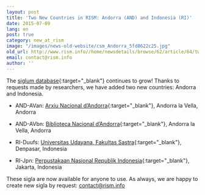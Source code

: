 ```yaml
---
layout: post
title: 'Two New Countries in RISM: Andorra (AND) and Indonesia (RI)'
date: 2015-07-09
lang: en
post: true
category: new_at_rism
image: "/images/news-old-website/csm_Andorra_5fd8622c25.jpg"
old_url: http://www.rism.info//home/newsdetails/browse/62/article/64/two-new-countries-in-rism-andorra-and-and-indonesia-ri.html
email: contact@rism.info
author: ''
---
```


The [siglum database](http://www.rism.info/en/sigla.html){:target="_blank"} continues to grow! Thanks to requests made by researchers, we have added two new countries: Andorra and Indonesia.


- AND-AVan: [Arxiu Nacional d’Andorra](http://www.cultura.ad/arxiu-nacional-andorra){:target="_blank"}, Andorra la Vella, Andorra

- AND-AVbn: [Biblioteca Nacional d’Andorra](http://www.cultura.ad/biblioteca-nacional-2){:target="_blank"}, Andorra la Vella, Andorra

- RI-Duufs: [Universitas Udayana, Fakultas Sastra](http://www.fs.unud.ac.id/ind/){:target="_blank"}, Denpasar, Indonesia

- RI-Jpn: [Perpustakaan Nasional Republik Indonesia](http://www.pnri.go.id/){:target="_blank"}, Jakarta, Indonesia

These sigla are now available for anyone to use. As always, we are happy to create new sigla by request: [contact@rism.info](mailto:contact@rism.info)
